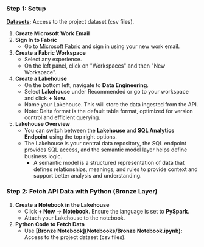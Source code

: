 ### Step 1: Setup
**[Datasets](https://github.com/Gooner-Jones/SQL-Data-Warehouse-Project/tree/main/datasets):** Access to the project dataset (csv files).

1. **Create Microsoft Work Email**
2. **Sign In to Fabric**
    - Go to [Microsoft Fabric](https://app.fabric.microsoft.com/) and sign in using your new work email.
3. **Create a Fabric Workspace**
    - Select any experience.
    - On the left panel, click on "Workspaces" and then "New Workspace".
4. **Create a Lakehouse**
    - On the bottom left, navigate to **Data Engineering**.
    - Select **Lakehouse** under Recommended or go to your workspace and click **+ New**.
    - Name your Lakehouse. This will store the data ingested from the API.
    - Note: Delta format is the default table format, optimized for version control and efficient querying.
5. **Lakehouse Overview**
    - You can switch between the **Lakehouse** and **SQL Analytics Endpoint** using the top right options.
    - The Lakehouse is your central data repository, the SQL endpoint provides SQL access, and the semantic model layer helps define business logic.
        - A semantic model is a structured representation of data that defines relationships, meanings, and rules to provide context and support better analysis and             understanding.

### Step 2: Fetch API Data with Python (Bronze Layer)

1. **Create a Notebook in the Lakehouse**
    - Click **+ New** → **Notebook**. Ensure the language is set to **PySpark**.
    - Attach your Lakehouse to the notebook.
2. **Python Code to Fetch Data**
   - Use **[Bronze Notebook](Notebooks/Bronze Notebook.ipynb):** Access to the project dataset (csv files).
